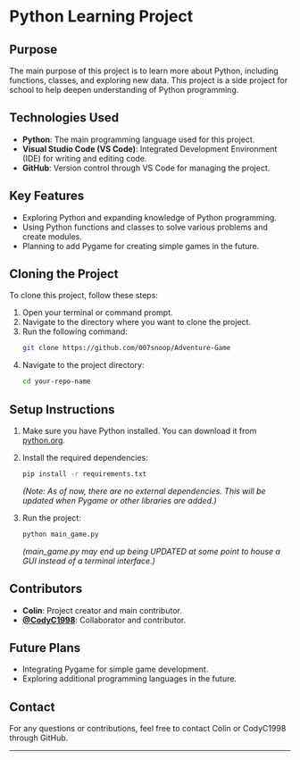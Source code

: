 # Python Learning Project

## Purpose
The main purpose of this project is to learn more about Python, including functions, classes, and exploring new data. This project is a side project for school to help deepen understanding of Python programming.

## Technologies Used
- **Python**: The main programming language used for this project.
- **Visual Studio Code (VS Code)**: Integrated Development Environment (IDE) for writing and editing code.
- **GitHub**: Version control through VS Code for managing the project.

## Key Features
- Exploring Python and expanding knowledge of Python programming.
- Using Python functions and classes to solve various problems and create modules.
- Planning to add Pygame for creating simple games in the future.

## Cloning the Project
To clone this project, follow these steps:
1. Open your terminal or command prompt.
2. Navigate to the directory where you want to clone the project.
3. Run the following command:
    ```bash
    git clone https://github.com/007snoop/Adventure-Game
    ```
4. Navigate to the project directory:
    ```bash
    cd your-repo-name
    ```

## Setup Instructions
1. Make sure you have Python installed. You can download it from [python.org](https://www.python.org/).
2. Install the required dependencies:
    ```bash
    pip install -r requirements.txt
    ```
   *(Note: As of now, there are no external dependencies. This will be updated when Pygame or other libraries are added.)*

3. Run the project:
    ```bash
    python main_game.py
    ```
   *(main_game.py may end up being UPDATED at some point to house a GUI instead of a terminal interface.)*

## Contributors
- **Colin**: Project creator and main contributor.
- **[@CodyC1998](https://github.com/CodyC1998)**: Collaborator and contributor.

## Future Plans
- Integrating Pygame for simple game development.
- Exploring additional programming languages in the future.

## Contact
For any questions or contributions, feel free to contact Colin or CodyC1998 through GitHub.

---
